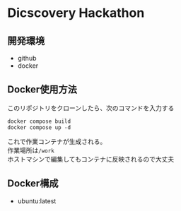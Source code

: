 # Dicscovery Hackathon

## 開発環境

- github  
- docker  

## Docker使用方法

このリポジトリをクローンしたら、次のコマンドを入力する

```shell
docker compose build
docker compose up -d
```

これで作業コンテナが生成される。  
作業場所は```/work```  
ホストマシンで編集してもコンテナに反映されるので大丈夫  

## Docker構成

- ubuntu:latest
